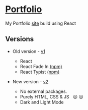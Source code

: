 # [Portfolio](https://nandan-unni.github.io/)

My Portfolio [site](https://nandan-unni.github.io/) build using React <br />

## Versions

- Old version - [v1](https://github.com/Nandan-unni/nandan-unni.github.io/tree/v1)

  - React
  - React Fade In [(npm)](https://www.npmjs.com/package/react-fade-in)
  - React Typist [(npm)](https://www.npmjs.com/package/react-typist)

- New version - [v2](https://github.com/Nandan-unni/nandan-unni.github.io/tree/v2)

  - No external packages.
  - Purely HTML, CSS & JS &nbsp; :wink: :relieved:
  - Dark and Light Mode
